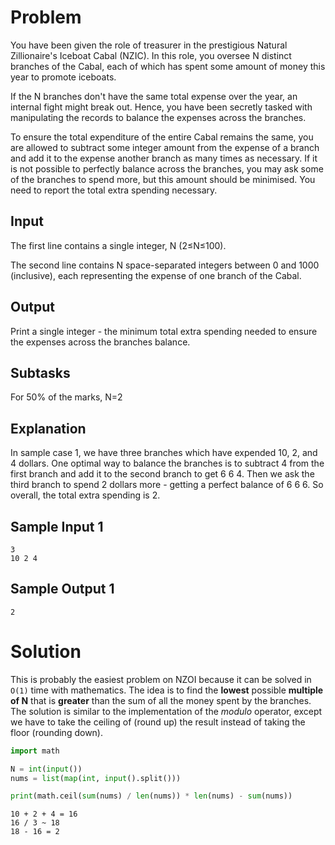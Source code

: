 # Problem

You have been given the role of treasurer in the prestigious Natural Zillionaire's Iceboat Cabal (NZIC). In this role, you oversee N distinct branches of the Cabal, each of which has spent some amount of money this year to promote iceboats.

If the N branches don't have the same total expense over the year, an internal fight might break out. Hence, you have been secretly tasked with manipulating the records to balance the expenses across the branches.

To ensure the total expenditure of the entire Cabal remains the same, you are allowed to subtract some integer amount from the expense of a branch and add it to the expense another branch as many times as necessary. If it is not possible to perfectly balance across the branches, you may ask some of the branches to spend more, but this amount should be minimised. You need to report the total extra spending necessary.

## Input
The first line contains a single integer, N (2≤N≤100).

The second line contains N space-separated integers between 0 and 1000 (inclusive), each representing the expense of one branch of the Cabal.

## Output
Print a single integer - the minimum total extra spending needed to ensure the expenses across the branches balance.

## Subtasks
For 50% of the marks, N=2
## Explanation
In sample case 1, we have three branches which have expended 10, 2, and 4 dollars. One optimal way to balance the branches is to subtract 4 from the first branch and add it to the second branch to get 6 6 4. Then we ask the third branch to spend 2 dollars more - getting a perfect balance of 6 6 6. So overall, the total extra spending is 2.

## Sample Input 1
```
3
10 2 4
```
## Sample Output 1
```
2
```

# Solution

This is probably the easiest problem on NZOI because it can be solved in `O(1)` time with mathematics. The idea is to find the **lowest** possible **multiple of N** that is **greater** than the sum of all the money spent by the branches. The solution is similar to the implementation of the *modulo* operator, except we have to take the ceiling of (round up) the result instead of taking the floor (rounding down).

```py
import math

N = int(input())
nums = list(map(int, input().split()))

print(math.ceil(sum(nums) / len(nums)) * len(nums) - sum(nums))
```

```
10 + 2 + 4 = 16
16 / 3 ~ 18
18 - 16 = 2
```